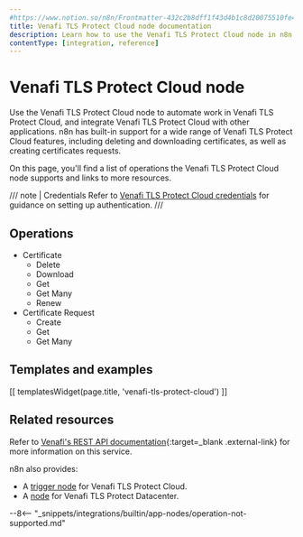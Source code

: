 ```yaml
---
#https://www.notion.so/n8n/Frontmatter-432c2b8dff1f43d4b1c8d20075510fe4
title: Venafi TLS Protect Cloud node documentation
description: Learn how to use the Venafi TLS Protect Cloud node in n8n. Follow technical documentation to integrate Venafi TLS Protect Cloud node into your workflows.
contentType: [integration, reference]
---
```


# Venafi TLS Protect Cloud node

Use the Venafi TLS Protect Cloud node to automate work in Venafi TLS Protect Cloud, and integrate Venafi TLS Protect Cloud with other applications. n8n has built-in support for a wide range of Venafi TLS Protect Cloud features, including deleting and downloading certificates, as well as creating certificates requests. 

On this page, you'll find a list of operations the Venafi TLS Protect Cloud node supports and links to more resources.

/// note | Credentials
Refer to [Venafi TLS Protect Cloud credentials](/integrations/builtin/credentials/venafitlsprotectcloud.md) for guidance on setting up authentication. 
///

## Operations

* Certificate
	* Delete
	* Download
	* Get
	* Get Many
	* Renew
* Certificate Request
	* Create
	* Get
	* Get Many

## Templates and examples

<!-- see https://www.notion.so/n8n/Pull-in-templates-for-the-integrations-pages-37c716837b804d30a33b47475f6e3780 -->
[[ templatesWidget(page.title, 'venafi-tls-protect-cloud') ]]

## Related resources

Refer to [Venafi's REST API documentation](https://docs.venafi.cloud/api/vaas-rest-api/){:target=_blank .external-link} for more information on this service.

n8n also provides:
<!-- vale off -->
* A [trigger node](/integrations/builtin/trigger-nodes/n8n-nodes-base.venafitlsprotectcloudtrigger.md) for Venafi TLS Protect Cloud.
* A [node](/integrations/builtin/app-nodes/n8n-nodes-base.venafitlsprotectdatacenter.md) for Venafi TLS Protect Datacenter.
<!-- vale on -->

--8<-- "_snippets/integrations/builtin/app-nodes/operation-not-supported.md"
